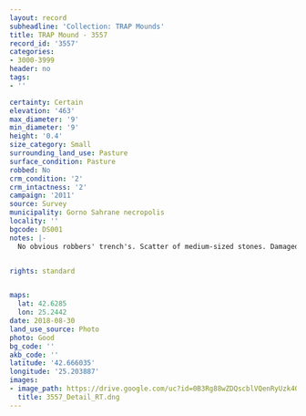 ```yaml
---
layout: record
subheadline: 'Collection: TRAP Mounds'
title: TRAP Mound - 3557
record_id: '3557'
categories:
- 3000-3999
header: no
tags:
- ''

certainty: Certain
elevation: '463'
max_diameter: '9'
min_diameter: '9'
height: '0.4'
size_category: Small
surrounding_land_use: Pasture
surface_condition: Pasture
robbed: No
crm_condition: '2'
crm_intactness: '2'
campaign: '2011'
source: Survey
municipality: Gorno Sahrane necropolis
locality: ''
bgcode: DS001
notes: |-
  No obvious robbers' trench's. Scatter of medium-sized stones. Damaged by agricultural activity. Built on partial slope, west side sloped down.


rights: standard


maps:
  lat: 42.6285
  lon: 25.2442
date: 2018-08-30
land_use_source: Photo
photo: Good
bg_code: ''
akb_code: ''
latitude: '42.666035'
longitude: '25.203887'
images:
- image_path: https://drive.google.com/uc?id=0B3Rg88wZDQscblVQenRyUzk4QlU
  title: 3557_Detail_RT.dng
---
```

